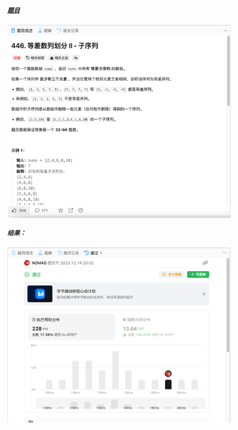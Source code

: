 ##### [题目](https://leetcode.cn/problems/arithmetic-slices-ii-subsequence/description/)
![pic](img.png)
##### 结果：
![pic](result.png)